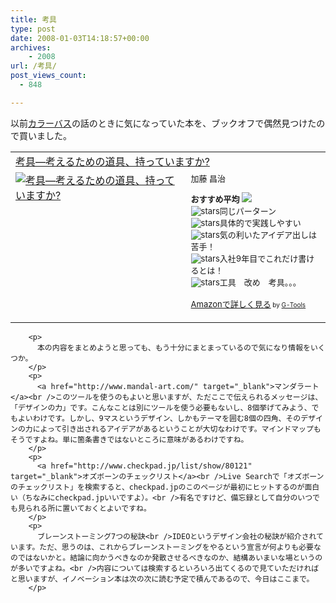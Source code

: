 ```yaml
---
title: 考具
type: post
date: 2008-01-03T14:18:57+00:00
archives:
    - 2008
url: /考具/
post_views_count:
  - 848

---
```

以前<a href="http://konnokiyotaka.txt-nifty.com/pgblog/2006/11/post_e970.html" target="_blank">カラーバス</a>の話のときに気になっていた本を、ブックオフで偶然見つけたので買いました。

<table cellpadding="5" border="0">
  <tr>
    <td colspan="2">
      <a href="http://www.amazon.co.jp/gp/redirect.html%3FASIN=4484032058%26tag=konnokiyotaka-22%26lcode=xm2%26cID=2025%26ccmID=165953%26location=/o/ASIN/4484032058%253FSubscriptionId=0G91FPYVW6ZGWBH4Y9G2" target="_blank">考具―考えるための道具、持っていますか?</a><img height="1" alt="" src="http://www.assoc-amazon.jp/e/ir?t=konnokiyotaka-22&l=ur2&o=9" width="1" border="0" />
    </td>
  </tr>
  
  <tr>
    <td valign="top">
      <a href="http://www.amazon.co.jp/gp/redirect.html%3FASIN=4484032058%26tag=konnokiyotaka-22%26lcode=xm2%26cID=2025%26ccmID=165953%26location=/o/ASIN/4484032058%253FSubscriptionId=0G91FPYVW6ZGWBH4Y9G2" target="_blank"><img alt="考具―考えるための道具、持っていますか?" src="https://i0.wp.com/ecx.images-amazon.com/images/I/11SY9R90P7L.jpg" border="0" data-recalc-dims="1" /></a>
    </td>
    <td valign="top">
      <font size="-1">加藤 昌治 </p>
      <p>
        <strong>おすすめ平均</strong> <img src="https://i2.wp.com/g-images.amazon.com/images/G/01/detail/stars-4-5.gif" data-recalc-dims="1" /><br /><img alt="stars" src="https://i0.wp.com/g-images.amazon.com/images/G/01/detail/stars-3-0.gif" data-recalc-dims="1" />同じパーターン<br /><img alt="stars" src="https://i2.wp.com/g-images.amazon.com/images/G/01/detail/stars-4-0.gif" data-recalc-dims="1" />具体的で実践しやすい<br /><img alt="stars" src="https://i1.wp.com/g-images.amazon.com/images/G/01/detail/stars-5-0.gif" data-recalc-dims="1" />気の利いたアイデア出しは苦手！<br /><img alt="stars" src="https://i1.wp.com/g-images.amazon.com/images/G/01/detail/stars-5-0.gif" data-recalc-dims="1" />入社9年目でこれだけ書けるとは！<br /><img alt="stars" src="https://i1.wp.com/g-images.amazon.com/images/G/01/detail/stars-5-0.gif" data-recalc-dims="1" />工具　改め　考具。。。
      </p>
      <p>
        <a href="http://www.amazon.co.jp/gp/redirect.html%3FASIN=4484032058%26tag=konnokiyotaka-22%26lcode=xm2%26cID=2025%26ccmID=165953%26location=/o/ASIN/4484032058%253FSubscriptionId=0G91FPYVW6ZGWBH4Y9G2" target="_blank">Amazonで詳しく見る</a></font><font size="-2"> by <a href="http://www.goodpic.com/mt/aws/index.html">G-Tools</a></font></td> </tr> </tbody> </table> 
        
        <p>
          本の内容をまとめようと思っても、もう十分にまとまっているので気になり情報をいくつか。
        </p>
        <p>
          <a href="http://www.mandal-art.com/" target="_blank">マンダラート</a><br />このツールを使うのもよいと思いますが、ただここで伝えられるメッセージは、「デザインの力」です。こんなことは別にツールを使う必要もないし、8個挙げてみよう、でもよいわけです。しかし、9マスというデザイン、しかもテーマを囲む8個の四角、そのデザインの力によって引き出されるアイデアがあるということが大切なわけです。マインドマップもそうですよね。単に箇条書きではないところに意味があるわけですね。
        </p>
        <p>
          <a href="http://www.checkpad.jp/list/show/80121" target="_blank">オズボーンのチェックリスト</a><br />Live Searchで「オズボーンのチェックリスト」を検索すると、checkpad.jpのこのページが最初にヒットするのが面白い（ちなみにcheckpad.jpいいですよ）。<br />有名ですけど、備忘録として自分のいつでも見られる所に置いておくとよいですね。
        </p>
        <p>
          ブレーンストーミング7つの秘訣<br />IDEOというデザイン会社の秘訣が紹介されています。ただ、思うのは、これからブレーンストーミングをやるという宣言が何よりも必要なのではないかと。結論に向かうべきなのか発散させるべきなのか、結構あいまいな場というのが多いですよね。<br />内容については検索するといろいろ出てくるので見ていただければと思いますが、イノベーション本は次の次に読む予定で積んであるので、今日はここまで。
        </p>